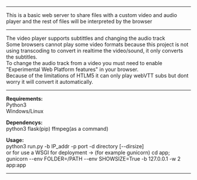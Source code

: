 ---------------------------------------------------

This is a basic web server to share files with a custom video and audio player and the rest of files will be interpreted by the browser

---------------------------------------------------

The video player supports subtittles and changing the audio track<br>
Some browsers cannot play some video formats because this project is not using transcoding to convert in realtime the video/sound, it only converts the subtitles.<br>
To change the audio track from a video you must need to enable "Experimental Web Platform features" in your browser.<br>
Because of the limitations of HTLM5 it can only play webVTT subs but dont worry it will convert it automatically.<br>

---------------------------------------------------

<b>Requirements:</b> <br>
 Python3<br>
 Windows/Linux

<b>Dependencys:</b> <br>
 python3  flask(pip) ffmpeg(as a command)

<b>Usage:</b> <br>
  python3 run.py -b IP_addr -p port -d directory [--dirsize]<br>
  or for use a WSGI for deployment -> (for example gunicorn)
  cd app; gunicorn --env FOLDER=/PATH --env SHOWSIZE=True -b 127.0.0.1 -w 2 app:app

---------------------------------------------------

